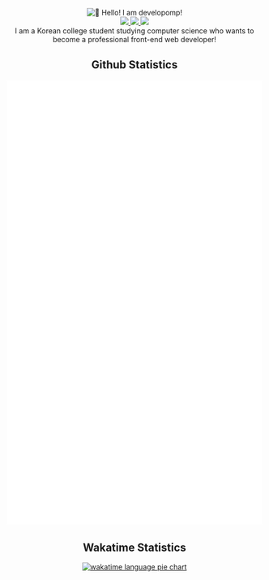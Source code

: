 <p align="center">
    <img alt="👋 Hello! I am developomp!" src="https://capsule-render.vercel.app/api?section=header&type=waving&height=200&color=gradient&customColorList=2,4,6,12,19,21,23,24,30&text=👋%20Hello!%20I%20am%20developomp&fontSize=46&fontAlignY=35" />
    <br />
    <a href="https://developomp.com">
        <img src="https://img.shields.io/badge/about_me-grey?style=for-the-badge" />
    </a>
    <a href="https://portfolio.developomp.com">
        <img src="https://img.shields.io/badge/portfolio-blue?style=for-the-badge" />
    </a>
    <a href="https://blog.developomp.com">
        <img src="https://img.shields.io/badge/blog-teal?style=for-the-badge" />
    </a>
    <!-- <a href="https://www.buymeacoffee.com/developomp">
        <img src="https://img.shields.io/badge/buy_me_a_coffee-yellow?style=for-the-badge" />
    </a>
    <a href="https://www.patreon.com/developomp">
        <img src="https://img.shields.io/badge/patreon-f96854?style=for-the-badge" />
    </a> -->
    <br />
    I am a Korean college student studying computer science who wants to become a professional front-end web developer!
</p>

<h2 align="center">Github Statistics</h2>

<p align="center">
    <a href="https://github.com/lowlighter/metrics">
        <img alt="github metrics" src="./github-metrics.svg?"/>
    </a>
</p>

<h2 align="center">Wakatime Statistics</h2>

<p align="center">
    <a href="https://wakatime.com/@developomp">
        <img alt="wakatime language pie chart" src="https://wakatime.com/share/@developomp/7a334a64-49eb-4cf0-a95b-4ecec7738e87.svg" />
    </a>
</p>
